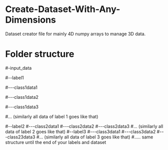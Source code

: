 # Create-Dataset-With-Any-Dimensions
Dataset creator file for mainly 4D numpy arrays to manage 3D data.
# Folder structure

#-input_data

#--label1

#---class1data1

#---class1data2

#---class1data3

#... (similarly all data of label 1 goes like that)

#--label2
#---class2data1
#---class2data2
#---class2data3
#... (similarly all data of label 2 goes like that)
#--label3
#---class3data1
#---class3data2
#---class23data3
#... (similarly all data of label 3 goes like that)
#..... same structure until the end of your labels and dataset
